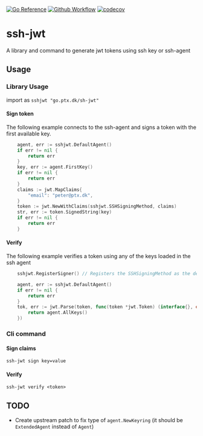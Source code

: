 [![Go Reference](https://pkg.go.dev/badge/go.ptx.dk/ssh-jwt.svg)](https://pkg.go.dev/go.ptx.dk/ssh-jwt)
[![Github Workflow](https://github.com/ptxmac/ssh-jwt/actions/workflows/go.yml/badge.svg)](https://github.com/ptxmac/ssh-jwt/actions/workflows/go.yml)
[![codecov](https://codecov.io/gh/ptxmac/ssh-jwt/branch/master/graph/badge.svg)](https://codecov.io/gh/ptxmac/ssh-jwt)

# ssh-jwt

A library and command to generate jwt tokens using ssh key or ssh-agent

## Usage

### Library Usage

import as `sshjwt "go.ptx.dk/sh-jwt"`

#### Sign token

The following example connects to the ssh-agent and signs a token with the first available key.

```go
	agent, err := sshjwt.DefaultAgent()
	if err != nil {
		return err
	}
	key, err := agent.FirstKey()
	if err != nil {
		return err
	}
	claims := jwt.MapClaims{
		"email": "peter@ptx.dk",
	}
	token := jwt.NewWithClaims(sshjwt.SSHSigningMethod, claims)
	str, err := token.SignedString(key)
	if err != nil {
		return err
	}
```

#### Verify

The following example verifies a token using any of the keys loaded in the ssh agent

```go
	sshjwt.RegisterSigner() // Registers the SSHSigningMethod as the default for RS256 tokens 

	agent, err := sshjwt.DefaultAgent()
	if err != nil {
		return err
	}
	tok, err := jwt.Parse(token, func(token *jwt.Token) (interface{}, error) {
		return agent.AllKeys()
	})
```

### Cli command

#### Sign claims

`ssh-jwt sign key=value`

#### Verify

`ssh-jwt verify <token>`

## TODO

- Create upstream patch to fix type of `agent.NewKeyring` (it should be `ExtendedAgent` instead of `Agent`)
